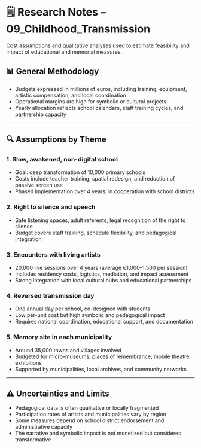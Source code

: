 # 🗒️ Research Notes – 09_Childhood_Transmission

Cost assumptions and qualitative analyses used to estimate feasibility and impact of educational and memorial measures.

## 📊 General Methodology

- Budgets expressed in millions of euros, including training, equipment, artistic compensation, and local coordination  
- Operational margins are high for symbolic or cultural projects  
- Yearly allocation reflects school calendars, staff training cycles, and partnership capacity

---

## 🔍 Assumptions by Theme

### 1. Slow, awakened, non-digital school
- Goal: deep transformation of 10,000 primary schools  
- Costs include teacher training, spatial redesign, and reduction of passive screen use  
- Phased implementation over 4 years, in cooperation with school districts

### 2. Right to silence and speech
- Safe listening spaces, adult referents, legal recognition of the right to silence  
- Budget covers staff training, schedule flexibility, and pedagogical integration

### 3. Encounters with living artists
- 20,000 live sessions over 4 years (average €1,000–1,500 per session)  
- Includes residency costs, logistics, mediation, and impact assessment  
- Strong integration with local cultural hubs and educational partnerships

### 4. Reversed transmission day
- One annual day per school, co-designed with students  
- Low per-unit cost but high symbolic and pedagogical impact  
- Requires national coordination, educational support, and documentation

### 5. Memory site in each municipality
- Around 35,000 towns and villages involved  
- Budgeted for micro-museums, places of remembrance, mobile theatre, exhibitions  
- Supported by municipalities, local archives, and community networks

---

## ⚠️ Uncertainties and Limits

- Pedagogical data is often qualitative or locally fragmented  
- Participation rates of artists and municipalities vary by region  
- Some measures depend on school district endorsement and administrative capacity  
- The narrative and symbolic impact is not monetized but considered transformative
